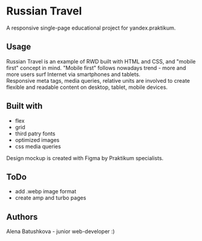 # Russian Travel
A responsive single-page educational project for yandex.praktikum.
## Usage
Russian Travel is an example of RWD built with HTML and CSS, and "mobile first" concept in mind. "Mobile first" follows nowadays trend - more and more users surf Internet via smartphones and tablets.  
Responsive meta tags, media queries, relative units are involved to create flexible and readable content on desktop, tablet, mobile devices.
## Built with
- flex
- grid
- third patry fonts
- optimized images
- css media queries

Design mockup is created with Figma by Praktikum specialists.
## ToDo
- add .webp image format
- create amp and turbo pages
## Authors
Alena Batushkova - junior web-developer :)
